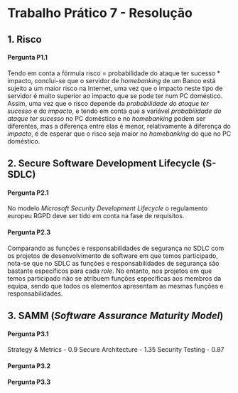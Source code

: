 # Trabalho Prático 7 - Resolução

## 1. Risco

#### Pergunta P1.1

Tendo em conta a fórmula risco = probabilidade do ataque ter sucesso * impacto, conclui-se que o servidor de *homebanking* de um Banco está sujeito a um maior risco na Internet, uma vez que o impacto neste tipo de servidor é muito superior ao impacto que se pode ter num PC doméstico. Assim, uma vez que o risco depende da *probabilidade do ataque ter sucesso* e do *impacto*, e tendo em conta que a variável *probabilidade do ataque ter sucesso* no PC doméstico e no *homebanking* podem ser diferentes, mas a diferença entre elas é menor, relativamente à diferença do *impacto*, é de esperar que o risco seja maior no *homebanking* do que no PC doméstico.

## 2. Secure Software Development Lifecycle (S-SDLC)

#### Pergunta P2.1

No modelo *Microsoft Security Development Lifecycle* o regulamento europeu RGPD deve ser tido em conta na fase de requisitos.

#### Pergunta P2.3

Comparando as funções e responsabilidades de segurança no SDLC com os projetos de desenvolvimento de software em que temos participado, nota-se que no SDLC as funções e responsabilidades de segurança são bastante específicos para cada *role*. No entanto, nos projetos em que temos participado não se atribuem funções específicas aos membros da equipa, sendo que todos os elementos apresentam as mesmas funções e responsabilidades.


## 3. SAMM (*Software Assurance Maturity Model*)

#### Pergunta P3.1

Strategy & Metrics - 0.9
Secure Architecture - 1.35
Security Testing - 0.87

#### Pergunta P3.2



#### Pergunta P3.3

